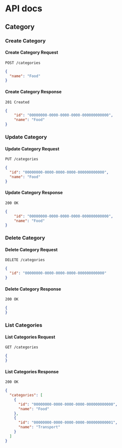 # API docs

## Category

### Create Category

#### Create Category Request

```http request
POST /categories
```

```json
{
  "name": "Food"
}
```

#### Create Category Response

```http request
201 Created
```

```json
{
    "id": "00000000-0000-0000-0000-000000000000",
    "name": "Food"
}
```

### Update Category

#### Update Category Request

```http request
PUT /categories
```

```json
{
  "id": "00000000-0000-0000-0000-000000000000",
  "name": "Food"
}
```

#### Update Category Response

```http request
200 OK
```

```json
{
    "id": "00000000-0000-0000-0000-000000000000",
    "name": "Food"
}
```

### Delete Category

#### Delete Category Request

```http request
DELETE /categories
```

```json
{
  "id": "00000000-0000-0000-0000-000000000000"
}
```

#### Delete Category Response

```http request
200 OK
```

```json
{
}
```

### List Categories

#### List Categories Request

```http request
GET /categories
```

```json
{
}
```

#### List Categories Response

```http request
200 OK
```

```json
{
  "categories": [
    {
      "id": "00000000-0000-0000-0000-000000000000",
      "name": "Food"
    },
    {
      "id": "00000000-0000-0000-0000-000000000001",
      "name": "Transport"
    }
  ]
}
```

